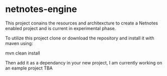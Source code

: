 # netnotes-engine

This project conains the resources and architexcture to create a Netnotes enabled project and is current in experimental phase.

To utilize this project clone or download the repository and install it with maven using:

mvn clean install

Then add it as a dependancy in your new project, I am currently working on an eample project TBA 